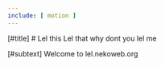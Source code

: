 ```yaml
---
include: [ motion ]
---
```


[#title]
    # Lel this Lel that why dont you lel me

[#subtext]
    Welcome to lel.nekoweb.org